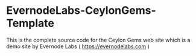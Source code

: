 # EvernodeLabs-CeylonGems-Template
This is the complete source code for the Ceylon Gems web site which is a demo site by Evernode Labs ( https://evernodelabs.com )
